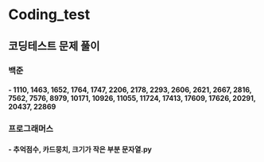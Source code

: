 # Coding_test

## 코딩테스트 문제 풀이

### 백준
#### - 1110, 1463, 1652, 1764, 1747, 2206, 2178, 2293, 2606, 2621, 2667, 2816, 7562, 7576, 8979, 10171, 10926, 11055, 11724, 17413, 17609, 17626, 20291, 20437, 22869

### 프로그래머스
#### - 추억점수, 카드뭉치, 크기가 작은 부분 문자열.py
